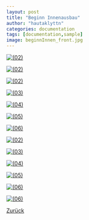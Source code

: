 ```yaml
---
layout: post
title: "Beginn Innenausbau"
author: "hautaklyttn"
categories: documentation
tags: [documentation,sample]
image: beginnInnen_front.jpg
---
```


<a href="../assets/img/beginnInnen_front.jpg" data-lightbox="begInn" data-title="">![(02)](../assets/img/beginnInnen_front.jpg)</a>

<a href="../assets/img/07_10_2019_(1).jpg" data-lightbox="begInn" data-title="">![(02)](../assets/img/07_10_2019_(1).jpg)</a>

<a href="../assets/img/07_10_2019_(2).jpg" data-lightbox="begInn" data-title="">![(02)](../assets/img/07_10_2019_(2).jpg)</a>

<a href="../assets/img/07_10_2019_(3).jpg" data-lightbox="begInn" data-title="">![(03)](../assets/img/07_10_2019_(3).jpg)</a>

<a href="../assets/img/07_10_2019_(4).jpg" data-lightbox="begInn" data-title="">![(04)](../assets/img/07_10_2019_(4).jpg)</a>

<a href="../assets/img/07_10_2019_(5).jpg" data-lightbox="begInn" data-title="">![(05)](../assets/img/07_10_2019_(5).jpg)</a>

<a href="../assets/img/07_10_2019_(6).jpg" data-lightbox="begInn" data-title="">![(06)](../assets/img/07_10_2019_(6).jpg)</a>

<a href="../assets/img/07_10_2019_(7).jpg" data-lightbox="begInn" data-title="">![(02)](../assets/img/07_10_2019_(7).jpg)</a>

<a href="../assets/img/07_10_2019_(8).jpg" data-lightbox="begInn" data-title="">![(03)](../assets/img/07_10_2019_(8).jpg)</a>

<a href="../assets/img/07_10_2019_(9).jpg" data-lightbox="begInn" data-title="">![(04)](../assets/img/07_10_2019_(9).jpg)</a>

<a href="../assets/img/07_10_2019_(10).jpg" data-lightbox="begInn" data-title="">![(05)](../assets/img/07_10_2019_(10).jpg)</a>

<a href="../assets/img/07_10_2019_(11).jpg" data-lightbox="begInn" data-title="">![(06)](../assets/img/07_10_2019_(11).jpg)</a>

<a href="../assets/img/07_10_2019_(12).jpg" data-lightbox="begInn" data-title="">![(06)](../assets/img/07_10_2019_(12).jpg)</a>

[Zurück](/hausblog)  
